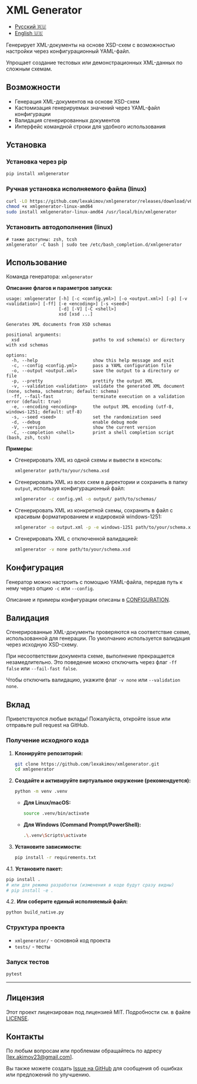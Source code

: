 # XML Generator

- [Русский 🇷🇺](README_RU.md)
- [English 🇺🇸](README.md)

Генерирует XML-документы на основе XSD-схем с возможностью настройки через конфигурационный YAML-файл.

Упрощает создание тестовых или демонстрационных XML-данных по сложным схемам.

## Возможности

- Генерация XML-документов на основе XSD-схем
- Кастомизация генерируемых значений через YAML-файл конфигурации
- Валидация сгенерированных документов
- Интерфейс командной строки для удобного использования

## Установка

### Установка через pip

```bash
pip install xmlgenerator
```

### Ручная установка исполняемого файла (linux)

```bash
curl -LO https://github.com/lexakimov/xmlgenerator/releases/download/v0.5.3/xmlgenerator-linux-amd64
chmod +x xmlgenerator-linux-amd64
sudo install xmlgenerator-linux-amd64 /usr/local/bin/xmlgenerator
```

### Установить автодополнения (linux)

```shell
# также доступны: zsh, tcsh
xmlgenerator -C bash | sudo tee /etc/bash_completion.d/xmlgenerator
```

## Использование

Команда генератора: `xmlgenerator`

**Описание флагов и параметров запуска:**

```
usage: xmlgenerator [-h] [-c <config.yml>] [-o <output.xml>] [-p] [-v <validation>] [-ff] [-e <encoding>] [-s <seed>]
                    [-d] [-V] [-C <shell>]
                    xsd [xsd ...]

Generates XML documents from XSD schemas

positional arguments:
  xsd                            paths to xsd schema(s) or directory with xsd schemas

options:
  -h, --help                     show this help message and exit
  -c, --config <config.yml>      pass a YAML configuration file
  -o, --output <output.xml>      save the output to a directory or file
  -p, --pretty                   prettify the output XML
  -v, --validation <validation>  validate the generated XML document (none, schema, schematron; default: schema)
  -ff, --fail-fast               terminate execution on a validation error (default: true)
  -e, --encoding <encoding>      the output XML encoding (utf-8, windows-1251; default: utf-8)
  -s, --seed <seed>              set the randomization seed
  -d, --debug                    enable debug mode
  -V, --version                  show the current version
  -C, --completion <shell>       print a shell completion script (bash, zsh, tcsh)
```

**Примеры:**

- Сгенерировать XML из одной схемы и вывести в консоль:
   ```bash
   xmlgenerator path/to/your/schema.xsd
   ```

- Сгенерировать XML из всех схем в директории и сохранить в папку `output`, используя конфигурационный файл:
   ```bash
   xmlgenerator -c config.yml -o output/ path/to/schemas/
   ```

- Сгенерировать XML из конкретной схемы, сохранить в файл с красивым форматированием и кодировкой windows-1251:
   ```bash
   xmlgenerator -o output.xml -p -e windows-1251 path/to/your/schema.xsd
   ```

- Сгенерировать XML с отключенной валидацией:
   ```bash
   xmlgenerator -v none path/to/your/schema.xsd
   ```

## Конфигурация

Генератор можно настроить с помощью YAML-файла, передав путь к нему через опцию `-c` или `--config`.

Описание и примеры конфигурации описаны в [CONFIGURATION](./CONFIGURATION_RU.md).

## Валидация

Сгенерированные XML-документы проверяются на соответствие схеме, использованной для генерации.
По умолчанию используется валидация через исходную XSD-схему.

При несоответствии документа схеме, выполнение прекращается незамедлительно.
Это поведение можно отключить через флаг `-ff false` или `--fail-fast false`.

Чтобы отключить валидацию, укажите флаг `-v none` или `--validation none`.

## Вклад

Приветствуются любые вклады! Пожалуйста, откройте issue или отправьте pull request на GitHub.

### Получение исходного кода

1. **Клонируйте репозиторий:**
   ```bash
   git clone https://github.com/lexakimov/xmlgenerator.git
   cd xmlgenerator
   ```

2. **Создайте и активируйте виртуальное окружение (рекомендуется):**
   ```bash
   python -m venv .venv
   ```
    * **Для Linux/macOS:**
      ```bash
      source .venv/bin/activate
      ```
    * **Для Windows (Command Prompt/PowerShell):**
      ```bash
      .\.venv\Scripts\activate
      ```

3. **Установите зависимости:**
   ```bash
   pip install -r requirements.txt
   ```

4.1. **Установите пакет:**

   ```bash
   pip install .
   # или для режима разработки (изменения в коде будут сразу видны)
   # pip install -e .
   ```

4.2. **Или соберите единый исполняемый файл:**

   ```bash
   python build_native.py
   ```

### Структура проекта

- `xmlgenerator/` - основной код проекта
- `tests/` - тесты

### Запуск тестов

```bash
pytest
```

---

## Лицензия

Этот проект лицензирован под лицензией MIT. Подробности см. в файле [LICENSE](LICENSE).

## Контакты

По любым вопросам или проблемам обращайтесь по адресу [lex.akimov23@gmail.com].

Вы также можете создать [Issue на GitHub](https://github.com/lexakimov/xmlgenerator/issues) для сообщения об ошибках или
предложений по улучшению.
